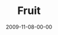 ---
layout: message
category: message
series: "The Garden"
title: "Fruit"
date: 2009-11-08-00-00
message_id: 589
---